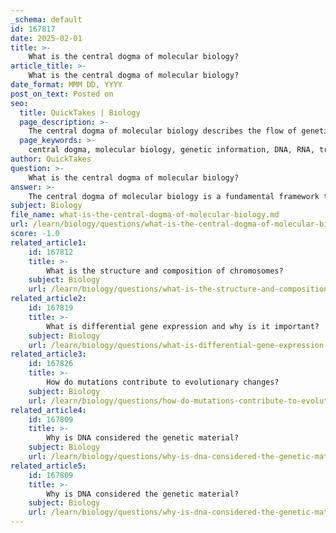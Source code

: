 ```yaml
---
_schema: default
id: 167817
date: 2025-02-01
title: >-
    What is the central dogma of molecular biology?
article_title: >-
    What is the central dogma of molecular biology?
date_format: MMM DD, YYYY
post_on_text: Posted on
seo:
  title: QuickTakes | Biology
  page_description: >-
    The central dogma of molecular biology describes the flow of genetic information from DNA to RNA to proteins, outlining the processes of transcription, translation, and protein folding.
  page_keywords: >-
    central dogma, molecular biology, genetic information, DNA, RNA, transcription, translation, proteins, mRNA, codons, polypeptide chain, tRNA, protein folding
author: QuickTakes
question: >-
    What is the central dogma of molecular biology?
answer: >-
    The central dogma of molecular biology is a fundamental framework that describes the flow of genetic information within a biological system. It outlines the process by which genetic information is transferred from DNA to RNA and then translated into proteins. Specifically, the central dogma can be summarized in three main steps:\n\n1. **Transcription**: The process begins with the transcription of DNA into messenger RNA (mRNA). During this step, the DNA sequence of a gene is copied into a complementary RNA sequence. This occurs in the nucleus of eukaryotic cells and in the cytoplasm of prokaryotic cells.\n\n2. **Translation**: The mRNA then undergoes translation, where ribosomes read the mRNA sequence and synthesize a corresponding polypeptide chain (protein) based on the sequence of codons in the mRNA. This process involves transfer RNA (tRNA) molecules that bring the appropriate amino acids to the ribosome.\n\n3. **Protein Folding and Function**: Once synthesized, the polypeptide chain folds into a specific three-dimensional structure, which is crucial for its function as a protein. Proteins perform a wide range of functions in the cell, including catalyzing biochemical reactions, providing structural support, and regulating cellular processes.\n\nThis flow of information is often summarized as:\n$$\n\text{DNA} \xrightarrow{\text{Transcription}} \text{RNA} \xrightarrow{\text{Translation}} \text{Protein}\n$$\n\nUnderstanding the central dogma is essential for grasping how genetic information is expressed and utilized in cells, and it serves as a foundation for many concepts in genetics and molecular biology.
subject: Biology
file_name: what-is-the-central-dogma-of-molecular-biology.md
url: /learn/biology/questions/what-is-the-central-dogma-of-molecular-biology
score: -1.0
related_article1:
    id: 167812
    title: >-
        What is the structure and composition of chromosomes?
    subject: Biology
    url: /learn/biology/questions/what-is-the-structure-and-composition-of-chromosomes
related_article2:
    id: 167819
    title: >-
        What is differential gene expression and why is it important?
    subject: Biology
    url: /learn/biology/questions/what-is-differential-gene-expression-and-why-is-it-important
related_article3:
    id: 167826
    title: >-
        How do mutations contribute to evolutionary changes?
    subject: Biology
    url: /learn/biology/questions/how-do-mutations-contribute-to-evolutionary-changes
related_article4:
    id: 167809
    title: >-
        Why is DNA considered the genetic material?
    subject: Biology
    url: /learn/biology/questions/why-is-dna-considered-the-genetic-material
related_article5:
    id: 167809
    title: >-
        Why is DNA considered the genetic material?
    subject: Biology
    url: /learn/biology/questions/why-is-dna-considered-the-genetic-material
---
```


&nbsp;